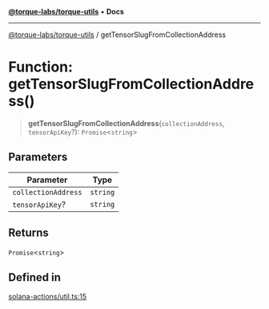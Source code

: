 [**@torque-labs/torque-utils**](../README.md) • **Docs**

***

[@torque-labs/torque-utils](../README.md) / getTensorSlugFromCollectionAddress

# Function: getTensorSlugFromCollectionAddress()

> **getTensorSlugFromCollectionAddress**(`collectionAddress`, `tensorApiKey`?): `Promise`\<`string`\>

## Parameters

| Parameter | Type |
| ------ | ------ |
| `collectionAddress` | `string` |
| `tensorApiKey`? | `string` |

## Returns

`Promise`\<`string`\>

## Defined in

[solana-actions/util.ts:15](https://github.com/torque-labs/torque-utils/blob/a612e615fa21888d00ebb7bf70f9910fab4be80a/solana-actions/util.ts#L15)
